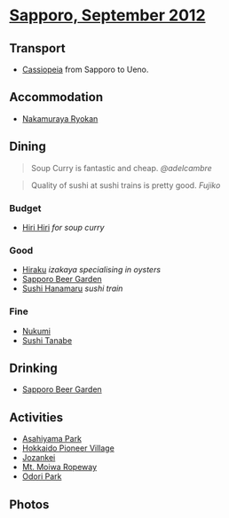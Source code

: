 # [Sapporo, September 2012](http://en.wikipedia.org/wiki/Sapporo)

## Transport

* [Cassiopeia](http://en.wikipedia.org/wiki/Cassiopeia_\(train\)) from Sapporo to Ueno.

## Accommodation

* [Nakamuraya Ryokan](http://www.nakamura-ya.com/english.html)

## Dining

> Soup Curry is fantastic and cheap. _@adelcambre_

> Quality of sushi at sushi trains is pretty good. _Fujiko_

### Budget

* [Hiri Hiri](http://hirihiri.jp/top.html) _for soup curry_

### Good

* [Hiraku](http://www.k2.dion.ne.jp/~hiraku/index.html) _izakaya specialising in oysters_
* [Sapporo Beer Garden](http://www.sapporo-bier-garten.jp/foreign/english.php)
* [Sushi Hanamaru](http://www.sushi-hanamaru.com) _sushi train_

### Fine

* [Nukumi](http://r.gnavi.co.jp/h203501/lang/en/)
* [Sushi Tanabe](http://sushi-tanabe.com)

## Drinking

* [Sapporo Beer Garden](http://www.sapporo-bier-garten.jp/foreign/english.php)

## Activities

* [Asahiyama Park](http://www.welcome.city.sapporo.jp/english/sites/asahiyama.html)
* [Hokkaido Pioneer Village](http://www.kaitaku.or.jp/info/info.htm)
* [Jozankei](http://jozankei.jp/en/)
* [Mt. Moiwa Ropeway](http://sapporo-dc.co.jp/eng/moiwa/index.html)
* [Odori Park](http://en.wikipedia.org/wiki/Odori_Park)

## Photos
